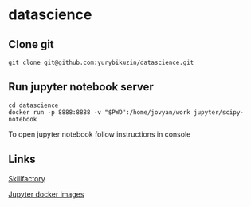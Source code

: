 # datascience

## Clone git

```
git clone git@github.com:yurybikuzin/datascience.git
```

## Run jupyter notebook server

```
cd datascience
docker run -p 8888:8888 -v "$PWD":/home/jovyan/work jupyter/scipy-notebook
```

To open jupyter notebook follow instructions in console

## Links

[Skillfactory](https://lms.skillfactory.ru/)

[Jupyter docker images](https://github.com/jupyter/docker-stacks)
